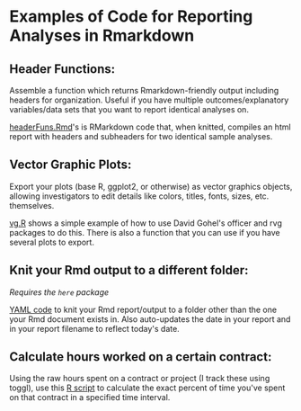 # Examples of Code for Reporting Analyses in Rmarkdown

## Header Functions:
Assemble a function which returns Rmarkdown-friendly output including headers for organization. 
Useful if you have multiple outcomes/explanatory variables/data sets that you want to report identical analyses on.

[headerFuns.Rmd](headerFuns.Rmd)'s is RMarkdown code that, when knitted, compiles an html report with headers and subheaders for two identical sample analyses.


## Vector Graphic Plots:
Export your plots (base R, ggplot2, or otherwise) as vector graphics objects, allowing investigators to edit details like colors, titles, fonts, sizes, etc. themselves.

[vg.R](vg.R) shows a simple example of how to use David Gohel's officer and rvg packages to do this. There is also a function that you can use if you have several plots to export.

## Knit your Rmd output to a different folder:
*Requires the `here` package*

[YAML code](yaml_knitDiffFolder.Rmd) to knit your Rmd report/output to a folder other than the one your Rmd document exists in. Also auto-updates the date in your report and in your report filename to reflect today's date.

## Calculate hours worked on a certain contract:
Using the raw hours spent on a contract or project (I track these using toggl), use this [R script](calculate_hours.R) to calculate the exact percent of time you've spent on that contract in a specified time interval.
